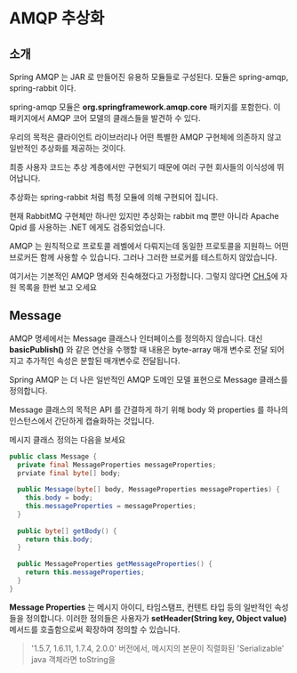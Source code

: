 # AMQP 추상화

## 소개

Spring AMQP 는 JAR 로 만들어진 유용하 모듈들로 구성된다. 모듈은 spring-amqp, spring-rabbit 이다.

spring-amqp 모듈은 **org.springframework.amqp.core** 패키지를 포함한다. 이 패키지에서 AMQP 코어 모델의 클래스들을 발견하 수 있다.

우리의 목적은 클라이언트 라이브러리나 어떤 특별한 AMQP 구현체에 의존하지 않고 일반적인 추상화를 제공하는 것이다.

최종 사용자 코드는 추상 계층에서만 구현되기 때문에 여러 구현 회사들의 이식성에 뛰어납니다.

추상화는 spring-rabbit 처럼 특정 모듈에 의해 구현되어 집니다.

현재 RabbitMQ 구현체만 하나만 있지만 추상화는 rabbit mq 뿐만 아니라 Apache Qpid 를 사용하는 .NET 에게도 검증되었습니다.

AMQP 는 원칙적으로 프로토콜 레벨에서 다뤄지는데 동일한 프로토콜을 지원하느 어떤 브로커든 함께 사용할 수 있습니다. 그러나 그러한 브로커를 테스트하지
않았습니다.

여기서는 기본적인 AMQP 명세와 친숙해졌다고 가정합니다. 그렇지 않다면 [CH.5](https://docs.spring.io/spring-amqp/docs/1.6.11.RELEASE/reference/html/resources.html)에 자원 목록을 한번 보고 오세요

## Message

AMQP 명세에서는 Message 클래스나 인터페이스를 정의하지 않습니다. 대신 **basicPublish()** 와 같은 연산을 수행할 때 내용은 byte-array 매개 변수로
전달 되어지고 추가적인 속성은 분할된 매개변수로 전달됩니다.

Spring AMQP 는 더 나은 일반적인 AMQP 도메인 모델 표현으로 Message 클래스를 정의합니다.

Message 클래스의 목적은 API 를 간결하게 하기 위해 body 와 properties 를 하나의 인스턴스에서 간단하게 캡슐화하는 것입니다.

메시지 클래스 정의는 다음을 보세요

```java
public class Message {
  private final MessageProperties messageProperties;
  prviate final byte[] body;
  
  public Message(byte[] body, MessageProperties messageProperties) {
    this.body = body;
    this.messageProperties = messageProperties;
  }
  
  public byte[] getBody() {
    return this.body;
  }
  
  public MessageProperties getMessageProperties() {
    return this.messageProperties;
  }
}
```

**Message Properties** 는 메시지 아이디, 타임스탬프, 컨텐트 타입 등의 일반적인 속성들을 정의합니다. 
이러한 정의들은 사용자가 **setHeader(String key, Object value)** 메서드를 호출함으로써 확장하여 정의할 수 있습니다.

> '1.5.7, 1.6.11, 1.7.4, 2.0.0' 버전에서, 메시지의 본문이 직렬화된 'Serializable' java 객체라면 toString을
